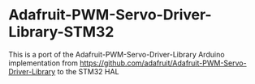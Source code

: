 # Adafruit-PWM-Servo-Driver-Library-STM32
This is a port of the Adafruit-PWM-Servo-Driver-Library Arduino implementation from https://github.com/adafruit/Adafruit-PWM-Servo-Driver-Library to the STM32 HAL 
